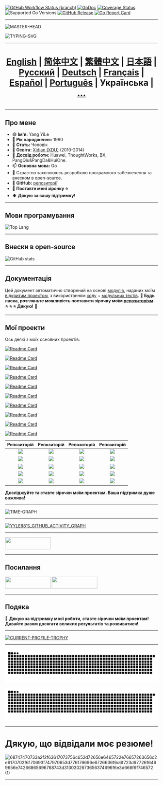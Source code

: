 [![GitHub Workflow Status (branch)](https://img.shields.io/github/actions/workflow/status/yyle88/yyle88/release.yml?branch=main&label=BUILD)](https://github.com/yyle88/yyle88/actions/workflows/release.yml?query=branch%3Amain)
[![GoDoc](https://pkg.go.dev/badge/github.com/yyle88/yyle88)](https://pkg.go.dev/github.com/yyle88/yyle88)
[![Coverage Status](https://img.shields.io/coveralls/github/yyle88/yyle88/master.svg)](https://coveralls.io/github/yyle88/yyle88?branch=main)
![Supported Go Versions](https://img.shields.io/badge/Go-1.22%2C%201.23-lightgrey.svg)
[![GitHub Release](https://img.shields.io/github/release/yyle88/yyle88.svg)](https://github.com/yyle88/yyle88/releases)
[![Go Report Card](https://goreportcard.com/badge/github.com/yyle88/yyle88)](https://goreportcard.com/report/github.com/yyle88/yyle88)

---

![MASTER-HEAD](https://user-images.githubusercontent.com/74038190/213910845-af37a709-8995-40d6-be59-724526e3c3d7.gif)

![TYPING-SVG](https://readme-typing-svg.demolab.com?font=Fira+Code&size=33&pause=1000&color=EBE912&width=999&lines=Hi+there+%F0%9F%91%8B%2C+Welcome+to+my+Page+%F0%9F%91%8B%2C+I'm+yyle88)

---

<!-- 这是一个注释，它不会在渲染时显示出来，这是语言选择的起始位置 -->

<h4 align="center" style="font-size: 2.0em;"><a href="../README.md">English</a> | <a href="../README.zh.md">简体中文</a> | <a href="README.zh-Hant.md">繁體中文</a> | <a href="README.ja.md">日本語</a> | <a href="README.ru.md">Русский</a> | <a href="README.de.md">Deutsch</a> | <a href="README.fr.md">Français</a> | <a href="README.es.md">Español</a> | <a href="README.pt.md">Português</a> | <strong>Українська</strong> | <a href="../LOCALE-MENU.md"><b>...</b></a></h4>

<!-- 这是一个注释，它不会在渲染时显示出来，这是语言选择的终止位置 -->

---

## Про мене

- 😄 **Ім'я:** Yang YiLe
- 🔭 **Рік народження:** 1990
- 🌱 **Стать:** Чоловік
- 👯 **Освіта:** [Xidian (XDU)](https://www.xidian.edu.cn/) (2010-2014)
- 💼 **Досвід роботи:** Huawei, ThoughtWorks, BX, PangQiu&PangDa&HuiOne.
- 📫 **Основна мова:** Go
- 💬 Страстно захоплююсь розробкою програмного забезпечення та внеском в open-source.
- 🔗 **GitHub:** [репозиторії](https://github.com/yyle88?tab=repositories&type=public&sort=stargazers)
- 🌟 **Поставте мені зірочку ⭐**
- ⬆️ **Дякую за вашу підтримку!**

---

## Мови програмування

![Top Lang](https://github-readme-stats.vercel.app/api/top-langs/?username=yyle88&hide=html&card_width=465)

---

## Внески в open-source

![GitHub stats](https://github-readme-stats.vercel.app/api?username=yyle88&show_icons=true&theme=radical&show=reviews,prs_merged,prs_merged_percentage&hide=contribs&card_width=465)

---

## Документація

Цей документ автоматично створений на основі [модулів](https://github.com/yyle88/yyle88/blob/main/go.mod), наданих моїм [відкритим проектом](https://github.com/yyle88?tab=repositories&sort=stargazers), з використанням [коду](https://github.com/yyle88/yyle88/blob/main/yyle88.go) + [модульних тестів](https://github.com/yyle88/yyle88/blob/main/yyle88_test.go). 🌟 **Будь ласка, розгляньте можливість поставити зірочку моїм [репозиторіям](https://github.com/yyle88?tab=repositories&sort=stargazers). ⭐ ⭐ ⭐ Дякую!** 🌟

---

## Мої проекти

Ось деякі з моїх основних проектів:

<!-- 这是一个注释，它不会在渲染时显示出来，这是项目列表的起始位置 -->

<div align="left">

[![Readme Card](https://github-readme-stats.vercel.app/api/pin/?username=yyle88&repo=must&theme=kacho_ga&unique=01f62a8a-d6ff-4d87-b639-ad44d1eb6636)](https://github.com/yyle88/must)

[![Readme Card](https://github-readme-stats.vercel.app/api/pin/?username=yyle88&repo=sure&theme=default_repocard&unique=97c01dcd-b3d6-49a7-a01b-68965cab424b)](https://github.com/yyle88/sure)

[![Readme Card](https://github-readme-stats.vercel.app/api/pin/?username=yyle88&repo=done&theme=nord&unique=a11f569d-212d-4a94-b13b-b021887f04c9)](https://github.com/yyle88/done)

[![Readme Card](https://github-readme-stats.vercel.app/api/pin/?username=yyle88&repo=gobtcsign&theme=holi&unique=976bc17f-9a40-434a-ae59-fa8f1a0f329e)](https://github.com/yyle88/gobtcsign)

[![Readme Card](https://github-readme-stats.vercel.app/api/pin/?username=yyle88&repo=gormmom&theme=default_repocard&unique=fad41d9e-3c58-476b-8e76-1f3cf978a4ee)](https://github.com/yyle88/gormmom)

[![Readme Card](https://github-readme-stats.vercel.app/api/pin/?username=yyle88&repo=osexec&theme=maroongold&unique=1b82b189-4af1-4997-b714-7c5f7a427aba)](https://github.com/yyle88/osexec)

[![Readme Card](https://github-readme-stats.vercel.app/api/pin/?username=yyle88&repo=tern&theme=vision-friendly-dark&unique=517db5bb-1e9c-46eb-bb61-987b4aef33b1)](https://github.com/yyle88/tern)

[![Readme Card](https://github-readme-stats.vercel.app/api/pin/?username=yyle88&repo=syntaxgo&theme=calm&unique=8acedb82-e4dd-42d6-800d-03714790609d)](https://github.com/yyle88/syntaxgo)

[![Readme Card](https://github-readme-stats.vercel.app/api/pin/?username=yyle88&repo=formatgo&theme=omni&unique=b9bc5e6d-9a2f-4320-b72c-1cb0b2374b8c)](https://github.com/yyle88/formatgo)

[![Readme Card](https://github-readme-stats.vercel.app/api/pin/?username=yyle88&repo=eroticgo&theme=kacho_ga&unique=830799f3-756c-47d7-a08c-0c6e9a5d8ec7)](https://github.com/yyle88/eroticgo)

</div>


<div align="left">

| Репозиторій | Репозиторій | Репозиторій | Репозиторій |
| :--: | :--: | :--: | :--: |
|<a href="https://github.com/yyle88/erero"><img src="https://img.shields.io/badge/erero-%233CB371.svg?style=flat&logoColor=white" height="24"></a> | <a href="https://github.com/yyle88/rese"><img src="https://img.shields.io/badge/rese-%23DC143C.svg?style=flat&logoColor=white" height="24"></a> | <a href="https://github.com/yyle88/gormrepo"><img src="https://img.shields.io/badge/gormrepo-%23F2D330.svg?style=flat&logoColor=white" height="24"></a> | <a href="https://github.com/yyle88/gotrontrx"><img src="https://img.shields.io/badge/gotrontrx-%23FFD700.svg?style=flat&logoColor=white" height="24"></a> | 
|<a href="https://github.com/yyle88/osexistpath"><img src="https://img.shields.io/badge/osexistpath-%23FF6347.svg?style=flat&logoColor=white" height="24"></a> | <a href="https://github.com/yyle88/reggin"><img src="https://img.shields.io/badge/reggin-%232E8B57.svg?style=flat&logoColor=white" height="24"></a> | <a href="https://github.com/yyle88/syncmap"><img src="https://img.shields.io/badge/syncmap-%2391C4A4.svg?style=flat&logoColor=white" height="24"></a> | <a href="https://github.com/yyle88/gormcngen"><img src="https://img.shields.io/badge/gormcngen-%2395C59D.svg?style=flat&logoColor=white" height="24"></a> | 
|<a href="https://github.com/yyle88/zaplog"><img src="https://img.shields.io/badge/zaplog-%23FF4500.svg?style=flat&logoColor=white" height="24"></a> | <a href="https://github.com/yyle88/demojavabtcsign"><img src="https://img.shields.io/badge/demojavabtcsign-%23F7931E.svg?style=flat&logoColor=white" height="24"></a> | <a href="https://github.com/yyle88/gormcnm"><img src="https://img.shields.io/badge/gormcnm-%23FF5733.svg?style=flat&logoColor=white" height="24"></a> | <a href="https://github.com/yyle88/mutexmap"><img src="https://img.shields.io/badge/mutexmap-%237D4B91.svg?style=flat&logoColor=white" height="24"></a> | 
|<a href="https://github.com/yyle88/runpath"><img src="https://img.shields.io/badge/runpath-%2332CD32.svg?style=flat&logoColor=white" height="24"></a> | <a href="https://github.com/yyle88/sortslice"><img src="https://img.shields.io/badge/sortslice-%2335A8D5.svg?style=flat&logoColor=white" height="24"></a> | <a href="https://github.com/yyle88/neatjson"><img src="https://img.shields.io/badge/neatjson-%23ADFF2F.svg?style=flat&logoColor=white" height="24"></a> | <a href="https://github.com/yyle88/simplejsonx"><img src="https://img.shields.io/badge/simplejsonx-%237D5E7F.svg?style=flat&logoColor=white" height="24"></a> | 
|<a href="https://github.com/yyle88/printgo"><img src="https://img.shields.io/badge/printgo-%238A2BE2.svg?style=flat&logoColor=white" height="24"></a> | <a href="https://github.com/yyle88/goi18n"><img src="https://img.shields.io/badge/goi18n-%23F09F3B.svg?style=flat&logoColor=white" height="24"></a> | <a href="https://github.com/yyle88/grpt"><img src="https://img.shields.io/badge/grpt-%23FF1493.svg?style=flat&logoColor=white" height="24"></a> | <a href="https://github.com/yyle88/yyle88"><img src="https://img.shields.io/badge/yyle88-%2320B2AA.svg?style=flat&logoColor=white" height="24"></a> | 

</div>


<!-- 这是一个注释，它不会在渲染时显示出来，这是项目列表的终止位置 -->

**Досліджуйте та ставте зірочки моїм проектам. Ваша підтримка дуже важлива!**

---

<img src="http://github-profile-summary-cards.vercel.app/api/cards/productive-time?username=yyle88&theme=radical&utcOffset=8.00" alt="TIME-GRAPH" width="465">

---

[![YYLE88'S_GITHUB_ACTIVITY_GRAPH](https://github-readme-activity-graph.vercel.app/graph?username=yyle88)](https://github.com/yyle88)

---

<!-- 这是一个注释，它不会在渲染时显示出来，这是其它项目的起始位置 -->

<a href="https://github.com/yyle88/yyle88/blob/main/OTHERS.md"><img src="https://img.shields.io/badge/ORGANIZATIONS-%2320B2AA.svg?style=flat&logoColor=white" height="40" width="150"></a>

<!-- 这是一个注释，它不会在渲染时显示出来，这是其它项目的终止位置 -->

---

## Посилання

<a href="https://t.me/yyle88"><img src="https://img.shields.io/badge/-Telegram-f5e0dc?style=for-the-badge&logo=telegram&logoColor=27A0D9" height="40" width="150"></a>
<a href="https://www.youtube.com/@%E6%9D%A8%E4%BA%A6%E4%B9%901990/videos"><img src="https://img.shields.io/badge/-YouTube-f2cdcd?style=for-the-badge&logo=YouTube&logoColor=FF0000" height="40" width="150"></a>

---

## Подяка

🌟 **Дякую за підтримку моєї роботи, ставте зірочки моїм проектам! Давайте разом досягати великих результатів та розвиватися!**

---

[![CURRENT-PROFILE-TROPHY](https://github-profile-trophy.vercel.app/?username=yyle88)](https://github.com/yyle88)

---

![github contribution grid snake animation](https://raw.githubusercontent.com/yyle88/yyle88/snake/github-contribution-grid-snake-dark.svg#gh-dark-mode-only)

![github contribution grid snake animation](https://raw.githubusercontent.com/yyle88/yyle88/snake/github-contribution-grid-snake.svg#gh-light-mode-only)

---

# Дякую, що відвідали моє резюме!

![68747470733a2f2f63617073756c652d72656e6465722e76657263656c2e6170702f6170693f747970653d776176696e6726636f6c6f723d6772616469656e74266865696768743d3130302673656374696f6e3d666f6f746572 (1)](https://github.com/user-attachments/assets/e599b0c5-b812-4e11-908a-2bdec8c97c5f)

---
